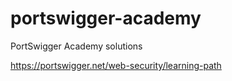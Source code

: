 # portswigger-academy
PortSwigger Academy solutions

https://portswigger.net/web-security/learning-path

